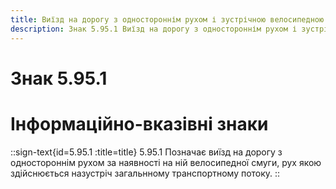 ```yaml
---
title: Виїзд на дорогу з одностороннім рухом і зустрічною велосипедною смугою
description: Знак 5.95.1 Виїзд на дорогу з одностороннім рухом і зустрічною велосипедною смугою
---
```

# Знак 5.95.1
# Інформаційно-вказівні знаки
::sign-text{id=5.95.1 :title=title}
5.95.1 Позначає виїзд на дорогу з одностороннім рухом за наявності на ній велосипедної смуги, рух якою здійснюється назустріч загальнному транспортному потоку.
::